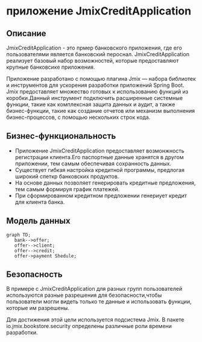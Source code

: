 #  приложение JmixCreditApplication
## Описание 

JmixCreditApplication - это  прмер банковского приложения, где его пользователями является банковский пероснал. JmixCreditApplication реализует
базовый набор возможностей, которые предоставляют крупные банковсике приложения.

Приложение разработано с помощью плагина Jmix — набора библиотек и инструментов для ускорения разработки приложений Spring Boot. 
Jmix предоставляет множество готовых к использованию функций из коробки.Данный инструмент
подключить расширенные системные функции, такие как комплексная защита данных и аудит, а также бизнес-функции, 
такие как создание отчетов или механизм выполнения бизнес-процессов, с помощью нескольких строк кода.

## Бизнес-функциональность
* Приложение JmixCreditApplication предоставляет возмонжность регистрации клиента.Его паспортные данные хранятся в другом приложении, тем самым обеспечивая сохранность данных.
* Существует гибкая настройка кредитной программы, предлогая широкий спеткр банковских продуктов.
* На основе данных позволяет генерировать кредитные предложения, тем самым формируя график платежей.
* При сформированном кредитном предложении генериует кредит для  клиента банка.

## Модель данных
 ```mermaid
graph TD;
    bank-->offer;
    offer-->client;
    offer-->credit;
    offer->payment Shedule;
```


## Безопасность

В примере с JmixCreditApplication для разных групп пользователей используются разные разрешения для безопасности,чтобы пользователи могли видеть только те данные и использовать функции, которые им разрешены.

Для достижения этой цели используется подсистема Jmix. В пакете io.jmix.bookstore.security определены различные роли времени разработки.
